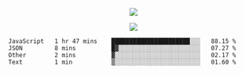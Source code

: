 <p align="center">
  <img src="https://fs-01.cyberdrop.cc/wallhaven-dpgrqo_1365x580-qR6v1Myt.png">
</p>

<p align="center">
  <img src="https://discord.c99.nl/widget/theme-4/287977955240706060.png">
</p>

<!--START_SECTION:waka-->
```text
JavaScript   1 hr 47 mins    ██████████████████████░░░   88.15 % 
JSON         8 mins          █▓░░░░░░░░░░░░░░░░░░░░░░░   07.27 % 
Other        2 mins          ▓░░░░░░░░░░░░░░░░░░░░░░░░   02.17 % 
Text         1 min           ▒░░░░░░░░░░░░░░░░░░░░░░░░   01.60 % 
```
<!--END_SECTION:waka-->
